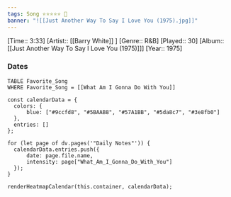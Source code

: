 ```yaml
---
tags: Song ⭐⭐⭐⭐⭐ 💛
banner: "![[Just Another Way To Say I Love You (1975).jpg]]"
---
```

[Time:: 3:33]
[Artist:: [[Barry White]] ]
[Genre:: R&B]
[Played:: 30]
[Album:: [[Just Another Way To Say I Love You (1975)]]]
[Year:: 1975]
### Dates
````dataview
TABLE Favorite_Song
WHERE Favorite_Song = [[What Am I Gonna Do With You]]
````

  ```dataviewjs
const calendarData = { 
	colors: { 
		blue: ["#9ccfd8", "#5BAAB8", "#57A1BB", "#5da8c7", "#3e8fb0"] 
	}, 
	entries: [] 
}; 

for (let page of dv.pages('"Daily Notes"')) { 
	calendarData.entries.push({ 
		date: page.file.name, 
		intensity: page["What_Am_I_Gonna_Do_With_You"]
	}); 
} 

renderHeatmapCalendar(this.container, calendarData);
```
